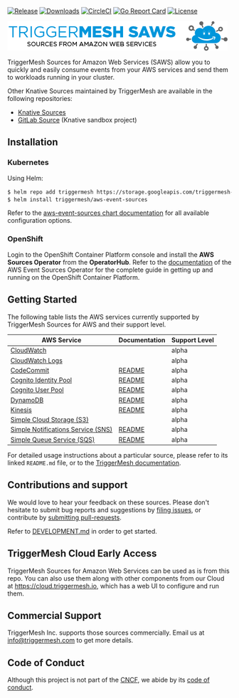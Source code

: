 [![Release](https://img.shields.io/github/v/release/triggermesh/aws-event-sources?label=release)](https://github.com/triggermesh/aws-event-sources/releases) [![Downloads](https://img.shields.io/github/downloads/triggermesh/aws-event-sources/total?label=downloads)](https://github.com/triggermesh/aws-event-sources/releases) [![CircleCI](https://circleci.com/gh/triggermesh/aws-event-sources/tree/master.svg?style=shield)](https://circleci.com/gh/triggermesh/aws-event-sources/tree/master) [![Go Report Card](https://goreportcard.com/badge/github.com/triggermesh/aws-event-sources)](https://goreportcard.com/report/github.com/triggermesh/aws-event-sources) [![License](https://img.shields.io/github/license/triggermesh/aws-event-sources?label=license)](LICENSE)

![Sources for Amazon Web Services](./images/saws.png "Sources for Amazon Web Services")

TriggerMesh Sources for Amazon Web Services (SAWS) allow you to quickly and easily consume events from your AWS services
and send them to workloads running in your cluster.

Other Knative Sources maintained by TriggerMesh are available in the following repositories:

- [Knative Sources][knsrc]
- [GitLab Source][knsrc-gitlab] (Knative sandbox project)

## Installation

### Kubernetes

Using Helm:

```bash
$ helm repo add triggermesh https://storage.googleapis.com/triggermesh-charts
$ helm install triggermesh/aws-event-sources
```

Refer to the [aws-event-sources chart documentation](chart/README.md) for all available configuration options.

### OpenShift

Login to the OpenShift Container Platform console and install the **AWS Sources Operator** from the **OperatorHub**.
Refer to the [documentation][operator] of the AWS Event Sources Operator for the complete guide in getting up and
running on the OpenShift Container Platform.

## Getting Started

The following table lists the AWS services currently supported by TriggerMesh Sources for AWS and their support level.

| AWS Service                                                       | Documentation                                    | Support Level |
|-------------------------------------------------------------------|--------------------------------------------------|---------------|
| [CloudWatch](https://aws.amazon.com/cloudwatch/)                  |                                                  | alpha         |
| [CloudWatch Logs](https://aws.amazon.com/cloudwatch/)             |                                                  | alpha         |
| [CodeCommit](https://aws.amazon.com/codecommit/)                  | [README](cmd/awscodecommitsource/README.md)      | alpha         |
| [Cognito Identity Pool](https://aws.amazon.com/cognito/)          | [README](cmd/awscognitoidentitysource/README.md) | alpha         |
| [Cognito User Pool](https://aws.amazon.com/cognito/)              | [README](cmd/awscognitouserpoolsource/README.md) | alpha         |
| [DynamoDB](https://aws.amazon.com/dynamodb/)                      | [README](cmd/awsdynamodbsource/README.md)        | alpha         |
| [Kinesis](https://aws.amazon.com/kinesis/)                        | [README](cmd/awskinesissource/README.md)         | alpha         |
| [Simple Cloud Storage (S3)](https://aws.amazon.com/s3/)           |                                                  | alpha         |
| [Simple Notifications Service (SNS)](https://aws.amazon.com/sns/) | [README](cmd/awssnssource/README.md)             | alpha         |
| [Simple Queue Service (SQS)](https://aws.amazon.com/sqs/)         | [README](cmd/awssqssource/README.md)             | alpha         |

For detailed usage instructions about a particular source, please refer to its linked `README.md` file, or to the
[TriggerMesh documentation][tm-docs].

## Contributions and support

We would love to hear your feedback on these sources. Please don't hesitate to submit bug reports and suggestions by
[filing issues][gh-issue], or contribute by [submitting pull-requests][gh-pr].

Refer to [DEVELOPMENT.md](./DEVELOPMENT.md) in order to get started.

## TriggerMesh Cloud Early Access

TriggerMesh Sources for Amazon Web Services can be used as is from this repo. You can also use them along with other
components from our Cloud at <https://cloud.triggermesh.io>, which has a web UI to configure and run them.

## Commercial Support

TriggerMesh Inc. supports those sources commercially. Email us at <info@triggermesh.com> to get more details.

## Code of Conduct

Although this project is not part of the [CNCF][cncf], we abide by its [code of conduct][cncf-conduct].

[operator]: https://github.com/triggermesh/aws-sources-operator/blob/master/README.md
[tm-docs]: https://docs.triggermesh.io/sources/

[knsrc]: https://github.com/triggermesh/knative-sources
[knsrc-gitlab]: https://github.com/knative-sandbox/eventing-gitlab

[gh-issue]: https://github.com/triggermesh/knative-sources/issues
[gh-pr]: https://github.com/triggermesh/knative-sources/pulls

[cncf]: https://www.cncf.io/
[cncf-conduct]: https://github.com/cncf/foundation/blob/master/code-of-conduct.md

